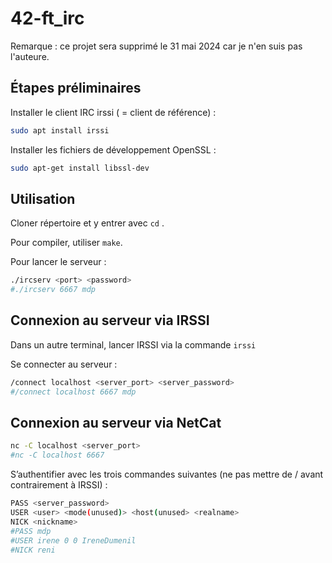 # 42-ft_irc

Remarque : ce projet sera supprimé le 31 mai 2024 car je n'en suis pas l'auteure. 

## Étapes préliminaires

Installer le client IRC irssi ( = client de référence) :

```bash
sudo apt install irssi
```

Installer les fichiers de développement OpenSSL : 

```bash
sudo apt-get install libssl-dev
```

## Utilisation

Cloner répertoire et y entrer avec `cd` .

Pour compiler, utiliser `make`.

Pour lancer le serveur : 

```bash
./ircserv <port> <password>
#./ircserv 6667 mdp
```

## Connexion au serveur via IRSSI

Dans un autre terminal, lancer IRSSI via la commande `irssi`

Se connecter au serveur : 

```bash
/connect localhost <server_port> <server_password>
#/connect localhost 6667 mdp
```

## Connexion au serveur via NetCat

```bash
nc -C localhost <server_port>
#nc -C localhost 6667
```

S’authentifier avec les trois commandes suivantes (ne pas mettre de / avant contrairement à IRSSI) :

```bash
PASS <server_password>
USER <user> <mode(unused)> <host(unused> <realname>
NICK <nickname>
#PASS mdp
#USER irene 0 0 IreneDumenil
#NICK reni
```
